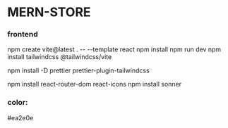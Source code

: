 # MERN-STORE

### frontend

npm create vite@latest . -- --template react
npm install
npm run dev
npm install tailwindcss @tailwindcss/vite

npm install -D prettier prettier-plugin-tailwindcss

npm install react-router-dom react-icons
npm install sonner

### color:

#ea2e0e
